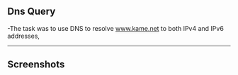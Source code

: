 ## Dns Query

-The task was to use DNS to resolve www.kame.net to both IPv4 and IPv6 addresses,

---

## Screenshots